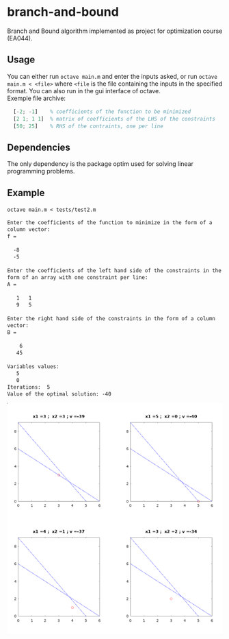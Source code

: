 # branch-and-bound
Branch and Bound algorithm implemented as project for optimization course (EA044).  

## Usage
You can either run `octave main.m` and enter the inputs asked, or run `octave main.m < <file>` where `<file` is the file containing the inputs in the specified format. You can also run in the gui interface of octave.  
Exemple file archive:
``` matlab
  [-2; -1]    % coefficients of the function to be minimized
  [2 1; 1 1]  % matrix of coefficients of the LHS of the constraints
  [50; 25]    % RHS of the contraints, one per line

```

## Dependencies
The only dependency is the package optim used for solving linear programming problems.

## Example
`octave main.m < tests/test2.m`
```
Enter the coefficients of the function to minimize in the form of a column vector:
f =

  -8
  -5

Enter the coefficients of the left hand side of the constraints in the form of an array with one constraint per line:
A =

   1   1
   9   5

Enter the right hand side of the constraints in the form of a column vector:
B =

    6
   45

Variables values:
   5
   0
Iterations:  5
Value of the optimal solution: -40
```
![graphical solution](grap_sol.png)
